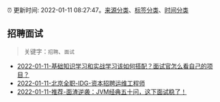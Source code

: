 :alarm_clock: 更新时间: 2022-01-11 08:27:47。[来源分类](../README.md)、[标签分类](../TAGS.md)、[时间分类](../TIMELINE.md)

## 招聘面试


> 关键字：`招聘`、`面试`



- [2022-01-11-基础知识学习和实战学习该如何搭配？面试官怎么看自己的项目？](https://www.v2ex.com/t/827578) 
- [2022-01-11-北京全职-IDG-资本招聘运维工程师](https://www.v2ex.com/t/827573) 
- [2022-01-11-推荐-面渣逆袭：JVM经典五十问，这下面试稳了！](https://toutiao.io/k/wideaab) 
